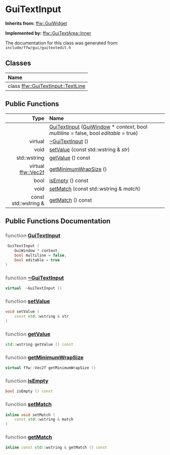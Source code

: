 GuiTextInput
===================================


**Inherits from:** [ffw::GuiWidget](ffw_GuiWidget.html)

**Implemented by:** [ffw::GuiTextArea::Inner](ffw_GuiTextArea_Inner.html)

The documentation for this class was generated from: `include/ffw/gui/guitextedit.h`



## Classes

| Name |
|:-----|
| class [ffw::GuiTextInput::TextLine](ffw_GuiTextInput_TextLine.html) |


## Public Functions

| Type | Name |
| -------: | :------- |
|   | [GuiTextInput](#c41081d7) ([GuiWindow](ffw_GuiWindow.html) * _context_, bool _multiline_ = false, bool _editable_ = true)  |
|  virtual  | [~GuiTextInput](#affb5aeb) ()  |
|  void | [setValue](#059c3d8f) (const std::wstring & _str_)  |
|  std::wstring | [getValue](#358623b9) () const  |
|  virtual [ffw::Vec2f](ffw.html#fcfaa6c5) | [getMinimumWrapSize](#897c7db6) ()  |
|  bool | [isEmpty](#f72ee70f) () const  |
|  void | [setMatch](#cdc0ecc1) (const std::wstring & _match_)  |
|  const std::wstring & | [getMatch](#13a07b17) () const  |


## Public Functions Documentation

### <span style="opacity:0.5;">function</span> <a id="c41081d7" href="#c41081d7">GuiTextInput</a>

```cpp
 GuiTextInput (
    GuiWindow * context,
    bool multiline = false,
    bool editable = true
) 
```



### <span style="opacity:0.5;">function</span> <a id="affb5aeb" href="#affb5aeb">~GuiTextInput</a>

```cpp
virtual  ~GuiTextInput () 
```



### <span style="opacity:0.5;">function</span> <a id="059c3d8f" href="#059c3d8f">setValue</a>

```cpp
void setValue (
    const std::wstring & str
) 
```



### <span style="opacity:0.5;">function</span> <a id="358623b9" href="#358623b9">getValue</a>

```cpp
std::wstring getValue () const 
```



### <span style="opacity:0.5;">function</span> <a id="897c7db6" href="#897c7db6">getMinimumWrapSize</a>

```cpp
virtual ffw::Vec2f getMinimumWrapSize () 
```



### <span style="opacity:0.5;">function</span> <a id="f72ee70f" href="#f72ee70f">isEmpty</a>

```cpp
bool isEmpty () const 
```



### <span style="opacity:0.5;">function</span> <a id="cdc0ecc1" href="#cdc0ecc1">setMatch</a>

```cpp
inline void setMatch (
    const std::wstring & match
) 
```



### <span style="opacity:0.5;">function</span> <a id="13a07b17" href="#13a07b17">getMatch</a>

```cpp
inline const std::wstring & getMatch () const 
```





